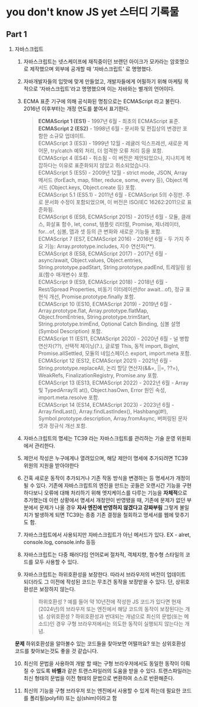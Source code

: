 # you don't know JS yet 스터디 기록물

## Part 1

1. 자바스크립트

   1. 자바스크립트는 넷스케이프에 재직중이던 브랜던 아이크가 모카라는 암호명으로 제작했으며 외부에 공개할 때 '자바스크립트' 로 명명했다.
   2. 자바개발자들의 입맛에 맞게 만들었고, 개발자들에게 어필하기 위해 마케팅 목적으로 '자바스크립트'라고 명명했으며 이는 자바와는 별개의 언어이다.
   3. ECMA 표준 기구에 의해 공식화된 명칭으로는 ECMAScript 라고 불린다. 2016년 이후부터는 개정 연도를 붙여서 표기한다.

      > **ECMAScript 1 (ES1)** - 1997년 6월 - 최초의 ECMAScript 표준.  
      > **ECMAScript 2 (ES2)** - 1998년 6월 - 문서화 및 편집상의 변경만 포함한 소규모 업데이트.  
      > ECMAScript 3 (ES3) - 1999년 12월 - 레귤러 익스프레션, 새로운 제어문, try/catch 예외 처리, 더 엄격한 오류 처리 등을 포함.  
      > ECMAScript 4 (ES4) - 취소됨 - 이 버전은 제안되었으나, 지나치게 복잡하다는 이유로 표준화되지 않았고 취소되었습니다.  
      > ECMAScript 5 (ES5) - 2009년 12월 - strict mode, JSON, Array 메서드 (forEach, map, filter, reduce, some, every 등), Object 메서드 (Object.keys, Object.create 등) 포함.  
      > ECMAScript 5.1 (ES5.1) - 2011년 6월 - ECMAScript 5의 수정판. 주로 문서화 수정이 포함되었으며, 이 버전은 ISO/IEC 16262:2011으로 표준화됨.  
      > ECMAScript 6 (ES6, ECMAScript 2015) - 2015년 6월 - 모듈, 클래스, 화살표 함수, let, const, 템플릿 리터럴, Promise, 제너레이터, for...of, 심볼, 맵과 셋 등의 큰 변화와 새로운 기능들 포함.  
      > ECMAScript 7 (ES7, ECMAScript 2016) - 2016년 6월 - 두 가지 주요 기능: Array.prototype.includes, 지수 연산자(\*\*).  
      > ECMAScript 8 (ES8, ECMAScript 2017) - 2017년 6월 - async/await, Object.values, Object.entries, String.prototype.padStart, String.prototype.padEnd, 트레일링 쉼표(함수 매개변수) 포함.  
      > ECMAScript 9 (ES9, ECMAScript 2018) - 2018년 6월 - Rest/Spread Properties, 비동기 이터레이션(for await...of), 정규 표현식 개선, Promise.prototype.finally 포함.  
      > ECMAScript 10 (ES10, ECMAScript 2019) - 2019년 6월 - Array.prototype.flat, Array.prototype.flatMap, Object.fromEntries, String.prototype.trimStart, String.prototype.trimEnd, Optional Catch Binding, 심볼 설명(Symbol Description) 포함.  
      > ECMAScript 11 (ES11, ECMAScript 2020) - 2020년 6월 - 널 병합 연산자(??), 선택적 체이닝(?.), 글로벌 This, 동적 import, BigInt, Promise.allSettled, 모듈의 네임스페이스 export, import.meta 포함.  
      > ECMAScript 12 (ES12, ECMAScript 2021) - 2021년 6월 - String.prototype.replaceAll, 논리 할당 연산자(&&=, ||=, ??=), WeakRefs, FinalizationRegistry, Promise.any 포함.  
      > ECMAScript 13 (ES13, ECMAScript 2022) - 2022년 6월 - Array 및 TypedArray의 at(), Object.hasOwn, Error 원인 속성, import.meta.resolve 포함.  
      > ECMAScript 14 (ES14, ECMAScript 2023) - 2023년 6월 - Array.findLast(), Array.findLastIndex(), Hashbang(#!), Symbol.prototype.description, Array.fromAsync, 버퍼링된 문자셋과 정규식 개선 포함.

   4. 자바스크립트의 명세는 TC39 라는 자바스크립트를 관리하는 기술 운영 위원회에서 관리한다.
   5. 제안서 작성은 누구에게나 열려있으며, 해당 제안이 명세에 추가되려면 TC39 위원의 지원을 받아야한다
   6. 간혹 새로운 동작이 추가되거나 기존 작동 방식을 변경하는 등 명세서가 개정이 될 수 있다. 기존에 자바스크립트의 엔진을 만드는 곳들은 오랜시간 기능을 구현하다보니 오류에 대해 처리하기 위해 엣지케이스를 다루는 기능을 **자체적**으로 추가했는데 이런 상황에서 명세서 개정안이 반영됐을 때, 기존에 문제가 없던 부분에서 문제가 나올 경우 **자사 엔진에 반영하지 않겠다고 강짜부림** 그렇게 불일치가 발생하게 되면 TC39는 종종 기존 결정을 철회하고 명세서를 웹에 맞추기도 함.
   7. 자바스크립트에서 사용되지만 자바스크립트가 아닌 메서드가 있다.
      EX - alret, console.log, console.info 등등
   8. 자바스크립트는 다중 패러다임 언어로써 절차적, 객체지향, 함수형 스타일의 코드를 모두 사용할 수 있다.
   9. 자바스크립트는 하위호환성을 보장한다. 따라서 브라우저의 버전이 업데이트 되더라도 그 이전에 작성된 코드는 무조건 동작을 보장받을 수 있다. 단, 상위호환성은 보장하지 않는다.
      > 하위호환성 ? 예를 들어 약 10년전에 작성한 JS 코드가 있다면 현재(2024년)의 브라우저 또는 엔진에서 해당 코드의 동작이 보장된다는 개념.
      > 상위호환성 ? 하위호환성과 반대되는 개념으로 최신의 문법(또는 메소드)인 경우 구형 브라우저에서는 의도한 동작이 실행되지 않는다는 개념.

   **문제** 하위호환성을 알아볼수 있는 코드들을 찾아보면 어떨까요? 또는 상위호환성 코드를 찾아보는것도
   좋을 것 같습니다.

   10. 최신의 문법을 사용하여 개발 할 때는 구형 브라우저에서도 동일한 동작이 이뤄질 수 있도록 **바벨**과 같은 트랜스파일러의 도움을 받을 수 있다. 트랜스파일러는 최신 형태의 문법을 이전 형태의 문법으로 변환하여 소스로 반환해준다.

   11. 최신의 기능을 구형 브라우저 또는 엔진에서 사용할 수 있게 하는데 필요한 코드를 폴리필(polyfill) 또는 심(shim)이라고 함
